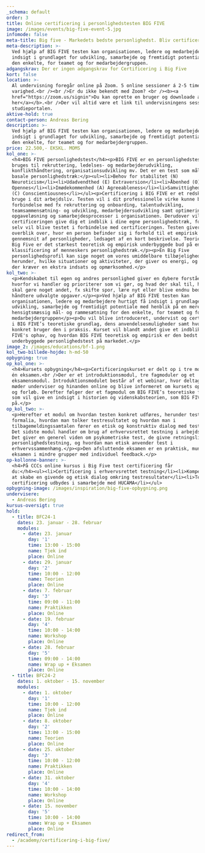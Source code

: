 ```yaml
---
_schema: default
order: 3
title: Online certificering i personlighedstesten BIG FIVE
image: /images/events/big-five-event-5.jpg
infomode: false
meta-title: Big five - Markedets bedste personlighedst. Bliv certificeret hos CCC.
meta-description: >-
  Ved hjælp af BIG FIVE testen kan organisationen, ledere og medarbejdere få
  indsigt i grundlaget for udvikling, samarbejde og fremtidigt potentiale for
  den enkelte, for teamet og for medarbejdergruppen.
adgangskrav: Der er ingen adgangskrav for Certificering i Big Five
kort: false
location: >-
  Al undervisning foregår online på Zoom. 5 online sessioner á 2-5 timers
  varighed.<br /><br />Er du ikke bekendt med Zoom? <br /><b><a
  href="https://zoom.us/signin">Du kan oprette en bruger og downloade appen
  her</a></b>.<br />Der vil altid være et link til undervisningens session på
  studieportalen.
aktive-hold: true
contact-person: Andreas Bering
description: >-
  Ved hjælp af BIG FIVE testen kan organisationen, ledere og medarbejdere få
  indsigt i grundlaget for udvikling, samarbejde og fremtidigt potentiale for
  den enkelte, for teamet og for medarbejdergruppen.
price: 22.500,- EKSKL. MOMS
kol_one: >-
  <h4>BIG FIVE personlighedstest</h4><p>BIG FIVE er en personlighedstest som
  bruges til rekruttering, ledelses- og medarbejderudvikling,
  konflikthåndtering, organisationsudvikling mv. Det er en test som måler fem
  basale personlighedstræk:</p><ul><li>Behov for stabilitet (N)
  Neuroticism</li><li>Udadvendthed (E) Extraversion</li><li>Åbenhed (O)
  Opennes</li><li>Imødekommenhed (A) Agreeableness</li><li>Samvittighedsfuldhed
  (C) Conscientiousnes</li></ul><p>Certificering i BIG FIVE er et redskab du kan
  bruge i dit arbejdsliv. Testen vil i dit professionelle virke kunne bruges i
  forbindelse med fx rekruttering og onboarding, talentudvikling,
  teamsammensætning- og udvikling, medarbejdersudvikling samt optimering af
  opgaveløsning og samarbejdesprocesser i organisationen. Derudover vil
  certificeringen give dig et indblik i dine egne personlighedstræk, fordi du
  selv vil blive testet i forbindelse med certificeringen. Testen giver et
  overblik over, hvor en person befinder sig i forhold til et empirisk
  gennemsnit af personligheder, ledsaget af en kort beskrivelse. Teorien om The
  Big Five er det stærkest teoretisk og empirisk underbyggede bud på en
  klassificering af menneskers personlighedstræk.</p><p>En Big Five
  personlighedsprofil kan sige noget om vores umiddelbare tilbøjeligheder,
  herunder, hvilke situationer og aktiviteter, der giver os energi, og hvilke
  der kræver en ekstra indsats og opmærksomhed.</p>
kol_two: >-
  <p>Kendskabet til egen og andres personlighed giver en dybere forståelse for,
  hvorfor vi handler og prioriterer som vi gør, og hvad der skal til, hvis vi
  skal gøre noget andet, fx skifte spor, lære nyt eller blive endnu bedre til at
  håndtere udvalgte opgaver.</p><p>Ved hjælp af BIG FIVE testen kan
  organisationen, ledere og medarbejdere hurtigt få indsigt i grundlaget for
  udvikling, samarbejde og fremtidigt potentiale med henblik på en mere
  hensigtsmæssig mål- og rammesætning for den enkelte, for teamet og for
  medarbejdergruppen</p><p>Du vil blive introduceret, undervist og certificeret
  i BIG FIVE’s teoretiske grundlag, dens anvendelsesmuligheder samt hvordan du
  konkret bruger den i praksis. Kurset vil blandt andet give et indblik I BIG
  FIVE's ophav, og hvordan BIG FIVE teoretisk og empirisk er den bedst
  underbyggede personlighedstest på markedet.</p>
image_2: /images/educations/bf-1.png
kol_two-billede-hojde: h-md-50
opbygning: true
op_kol_one: >-
  <h4>Kursets opbygning</h4><p>Certificeringskurset er delt op i tre moduler og
  én eksamen.<br />Der er et introduktionsmodul, tre fagmoduler og et
  eksamensmodul. Introduktionsmodulet består af et webinar, hvor deltagerne
  møder underviser og hinanden online og blive informeret om kursets opbygning
  og forløb. Derefter følger der et fagmodul om BIG FIVE’s teoretiske fundament,
  som vil give en indsigt i historien og videnskabsteorien, som BIG FIVE bygger
  på.</p>
op_kol_two: >-
  <p>Herefter et modul om hvordan testen konkret udføres, herunder testens
  formalia, hvordan man tolker testresultatet og hvordan man i
  tilbagemeldingssamtalen fører en etisk og konstruktiv dialog med testpersonen.
  Det sidste modul handler om brug af erhvervsrettet testning i arbejdslivet.
  Det giver en generel viden om psykometriske test, de givne retningslinjer for
  personlighedstestning, og hvordan man etisk anvender test i
  erhvervssammenhæng.</p><p>Den afsluttende eksamen er en praktisk, mundtlig
  eksamen i mindre grupper med individuel feedback.</p>
op-kollonne-banner: >-
  <h4>På CCCs online kursus i Big Five test certificering får
  du:</h4><ul><li>Certificering i erhvervsrettet testning</li><li>Kompetencer i
  at skabe en givende og etisk dialog omkring testresultater</li><li>Test
  certificering udbydes i samarbejde med HUCAMA</li></ul>
opbygning-image: /images/inspiration/big-five-opbygning.png
undervisere:
  - Andreas Bering
kursus-oversigt: true
hold:
  - title: BFC24-1
    dates: 23. januar - 28. februar
    modules:
      - date: 23. januar
        day: '1'
        time: 13:00 - 15:00
        name: Tjek ind
        place: Online
      - date: 29. januar
        day: '2'
        time: 10:00 - 12:00
        name: Teorien
        place: Online
      - date: 7. februar
        day: '3'
        time: 09:00 - 11:00
        name: Praktikken
        place: Online
      - date: 19. februar
        day: '4'
        time: 10:00 - 14:00
        name: Workshop
        place: Online
      - date: 28. februar
        day: '5'
        time: 09:00 - 14:00
        name: Wrap up + Eksamen
        place: Online
  - title: BFC24-2
    dates: 1. oktober - 15. november
    modules:
      - date: 1. oktober
        day: '1'
        time: 10:00 - 12:00
        name: Tjek ind
        place: Online
      - date: 8. oktober
        day: '2'
        time: 13:00 - 15:00
        name: Teorien
        place: Online
      - date: 25. oktober
        day: '3'
        time: 10:00 - 12:00
        name: Praktikken
        place: Online
      - date: 31. oktober
        day: '4'
        time: 10:00 - 14:00
        name: Workshop
        place: Online
      - date: 15. november
        day: '5'
        time: 10:00 - 14:00
        name: Wrap up + Eksamen
        place: Online
redirect_from:
  - /academy/certificering-i-big-five/
---
```

